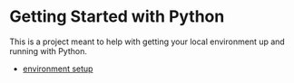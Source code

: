 # Getting Started with Python

This is a project meant to help with getting your local environment up and running with Python.

* [environment setup](environment-setup.md)